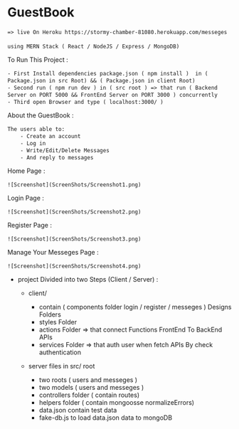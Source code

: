 # GuestBook

    => live On Heroku https://stormy-chamber-81080.herokuapp.com/messeges

    using MERN Stack ( React / NodeJS / Express / MongoDB)

To Run This Project : 

    - First Install dependencies package.json ( npm install )  in ( Package.json in src Root) && ( Package.json in client Root)
    - Second run ( npm run dev ) in ( src root ) => that run ( Backend Server on PORT 5000 && FrontEnd Server on PORT 3000 ) concurrently
    - Third open Browser and type ( localhost:3000/ )

About the GuestBook :

    The users able to:
        - Create an account
        - Log in
        - Write/Edit/Delete Messages
        - And reply to messages

Home Page :

    ![Screenshot](ScreenShots/Screenshot1.png)

Login Page :

    ![Screenshot](ScreenShots/Screenshot2.png)

Register Page : 

    ![Screenshot](ScreenShots/Screenshot3.png)

Manage Your Messeges Page :

    ![Screenshot](ScreenShots/Screenshot4.png)

- project Divided into two Steps (Client / Server) :

    - client/

        - contain ( components folder login / register / messeges ) Designs Folders
        - styles Folder
        - actions Folder => that connect Functions FrontEnd To BackEnd APIs
        - services Folder => that auth user when fetch APIs By check authentication
    
    - server files in src/ root
        - two roots ( users and messeges )
        - two models ( users and messeges )
        - controllers folder ( contain routes)
        - helpers folder ( contain mongoosse normalizeErrors)
        - data.json contain test data
        - fake-db.js to load data.json data to mongoDB